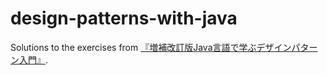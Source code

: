 design-patterns-with-java
=========================

Solutions to the exercises from [『増補改訂版Java言語で学ぶデザインパターン入門』](http://www.hyuki.com/dp/).
